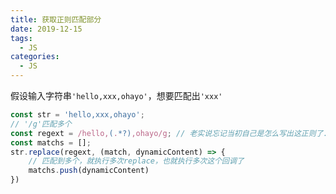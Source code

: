 ```yaml
---
title: 获取正则匹配部分
date: 2019-12-15
tags:
  - JS
categories:
  - JS
---
```


假设输入字符串`'hello,xxx,ohayo'`，想要匹配出`'xxx'`

```javascript
const str = 'hello,xxx,ohayo';
// '/g'匹配多个
const regext = /hello,(.*?),ohayo/g; // 老实说忘记当初自己是怎么写出这正则了...
const matchs = [];
str.replace(regext, (match, dynamicContent) => {
    // 匹配到多个，就执行多次replace，也就执行多次这个回调了
    matchs.push(dynamicContent)
})
```

